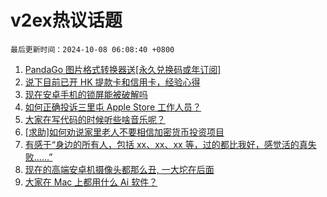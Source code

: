 # v2ex热议话题

`最后更新时间：2024-10-08 06:08:40 +0800`

1. [PandaGo 图片格式转换器送[永久兑换码或年订阅]](https://www.v2ex.com/t/1077985)
1. [说下目前已开 HK 提款卡和信用卡，经验心得](https://www.v2ex.com/t/1077971)
1. [现在安卓手机的锁屏能被破解吗](https://www.v2ex.com/t/1077976)
1. [如何正确投诉三里屯 Apple Store 工作人员？](https://www.v2ex.com/t/1077997)
1. [大家在写代码的时候听些啥音乐呢？](https://www.v2ex.com/t/1077977)
1. [[求助]如何劝说家里老人不要相信加密货币投资项目](https://www.v2ex.com/t/1078052)
1. [有感于“身边的所有人，包括 xx、xx、xx 等，过的都比我好，感觉活的真失败……”](https://www.v2ex.com/t/1077981)
1. [现在的高端安卓机摄像头都那么丑, 一大坨在后面](https://www.v2ex.com/t/1078022)
1. [大家在 Mac 上都用什么 Ai 软件？](https://www.v2ex.com/t/1077998)

